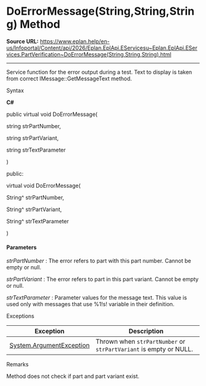 # DoErrorMessage(String,String,String) Method

**Source URL:** https://www.eplan.help/en-us/Infoportal/Content/api/2026/Eplan.EplApi.EServicesu~Eplan.EplApi.EServices.PartVerification~DoErrorMessage(String,String,String).html

---

Service function for the error output during a test. Text to display is taken from correct IMessage::GetMessageText method.

Syntax

**C#**



public virtual void DoErrorMessage( 

   string strPartNumber,

   string strPartVariant,

   string strTextParameter

)

public:

virtual void DoErrorMessage( 

   String^ strPartNumber,

   String^ strPartVariant,

   String^ strTextParameter

)


#### Parameters

*strPartNumber*
:   The error refers to part with this part number. Cannot be empty or null.

*strPartVariant*
:   The error refers to part in this part variant. Cannot be empty or null.

*strTextParameter*
:   Parameter values for the message text. This value is used only with messages that use %1!s! variable in their definition.

Exceptions

| Exception | Description |
| --- | --- |
| [System.ArgumentException](#) | Thrown when `strPartNumber` or `strPartVariant` is empty or NULL. |

Remarks

Method does not check if part and part variant exist.
